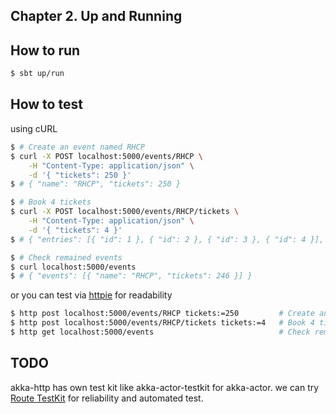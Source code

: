 Chapter 2. Up and Running
---

## How to run
``` bash
$ sbt up/run
```

## How to test

using cURL
``` bash
$ # Create an event named RHCP
$ curl -X POST localhost:5000/events/RHCP \
    -H "Content-Type: application/json" \
    -d '{ "tickets": 250 }'
$ # { "name": "RHCP", "tickets": 250 }

$ # Book 4 tickets
$ curl -X POST localhost:5000/events/RHCP/tickets \
    -H "Content-Type: application/json" \
    -d '{ "tickets": 4 }'
$ # { "entries": [{ "id": 1 }, { "id": 2 }, { "id": 3 }, { "id": 4 }], "event" :"RHCP" }

$ # Check remained events
$ curl localhost:5000/events
$ # { "events": [{ "name": "RHCP", "tickets": 246 }] }
```

or you can test via [httpie](https://github.com/httpie/httpie) for readability

``` bash
$ http post localhost:5000/events/RHCP tickets:=250         # Create an event named RHCP
$ http post localhost:5000/events/RHCP/tickets tickets:=4   # Book 4 tickets
$ http get localhost:5000/events                            # Check remained events
```


## TODO

akka-http has own test kit like akka-actor-testkit for akka-actor. we can try [Route TestKit](https://doc.akka.io/docs/akka-http/current/routing-dsl/testkit.html)
for reliability and automated test.
